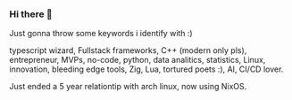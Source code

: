 ### Hi there 👋

Just gonna throw some keywords i identify with :)

typescript wizard, Fullstack frameworks, C++ (modern only pls), entrepreneur, MVPs, no-code, python, data analitics, statistics, Linux, innovation, bleeding edge tools, Zig, Lua, tortured poets :), AI, CI/CD lover.

Just ended a 5 year relationtip with arch linux, now using NixOS.
<!--
**Enriquefft/Enriquefft** is a ✨ _special_ ✨ repository because its `README.md` (this file) appears on your GitHub profile.

Here are some ideas to get you started:

- 🔭 I’m currently working on ...
- 🌱 I’m currently learning ...
- 👯 I’m looking to collaborate on ...
- 🤔 I’m looking for help with ...
- 💬 Ask me about ...
- 📫 How to reach me: ...
- 😄 Pronouns: ...
- ⚡ Fun fact: ...
-->
